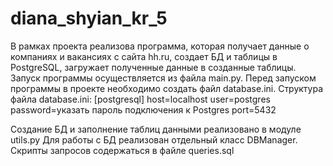 # diana_shyian_kr_5

В рамках проекта реализова программа, которая получает данные о компаниях и вакансиях с сайта hh.ru, создает БД и таблицы в PostgreSQL, загружает полученные данные в созданные таблицы. Запуск программы осуществляется из файла main.py. 
Перед запуском программы в проекте необходимо создать файл database.ini. 
Структура файла database.ini:
[postgresql]
host=localhost
user=postgres
password=указать пароль подключения к Postgres
port=5432

Создание БД и заполнение таблиц данными реализовано в модуле utils.py
Для работы с БД реализован отдельный класс DBManager. Скрипты запросов содержаться в файле queries.sql
